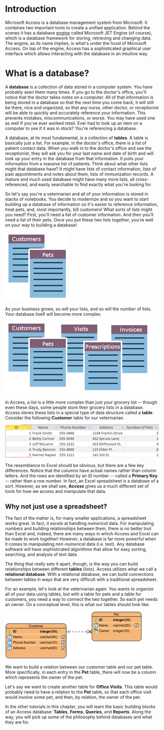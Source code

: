 # Introduction

Microsoft Access is a database management system from Microsoft. It combines two important tools to create a unified application. Behind the scenes it has a database [engine](https://en.wikipedia.org/wiki/Software_engine) called Microsoft JET Engine (of course), which is a database framework for storing, retrieving and changing data. The engine, as its name implies, is what's under the hood of Microsoft Access. On top of the engine, Access has a sophisticated graphical user interface which allows interacting with the database in an intuitive way.

# What is a database?

A **database** is a collection of data stored in a computer system. You have probably seen them many times. If you go to the doctor's office, you'll notice that the doctor takes notes on a computer. All of that information is being stored in a database so that the next time you come back, it will still be there, nice and organized, so that any nurse, other doctor, or receptionist will be able to quickly and accurately reference your information. This prevents mistakes, miscommunications, or worse. You may have used one as well if you've ever worked retail. Ever had to look up an item on a computer to see if it was in stock? You're referencing a database.

A database, at its most fundamental, is a collection of **tables**. A table is basically just a list. For example, in the doctor's office, there is a list of patient contact data. When you walk in to the doctor's office and see the receptionist, they will ask you for your last name and date of birth and will look up your entry in the database from that information. It pulls your information from a massive list of patients. Think about what other lists might that database have? It might have lists of contact information, lists of past appointments and notes about them, lists of immunization records. A mature and much used database might have many more lists, all cross-referenced, and easily searchable to find exactly what you're looking for.

So let's say you're a veterinarian and all of your information is stored in stacks of notebooks. You decide to modernize and so you want to start building up a database of information so it's easier to reference information, treat pets, and, most importantly, bill customers! What sorts of lists might you need? First, you'll need a list of customer information. And then you'll need a list of their pets. Once you put these two lists together, you're well on your way to building a database!

![lists](images/5-1-lists.png)

As your business grows, so will your lists, and so will the *number* of lists. Your database itself will become more complex.

![lists](images/5-1-lists-2.png)

In Access, a list is a little more complex than just your grocery list -- though even these days, some people store their grocery lists *in* a database. Access stores these lists in a special type of data structure called a **table**. Consider the following **Customer** table for our veterinarian.

![table 1](images/5-1-table-1.png)

The resemblance to Excel should be obvious, but there are a few key differences. Notice that the columns have actual names rather than column letters. And the rows are identified by an *ID* number -- called a **Primary Key** -- rather than a row number. In fact, an Excel spreadsheet *is* a database of a sort. However, as we shall see, **Access** gives us a much different set of tools for how we access and manipulate that data.

## Why not just use a spreadsheet?

The fact of the matter is, for many smaller applications, a spreadsheet works great. In fact, it excels at handling *numerical* data. For manipulating numbers and building relationships between them, there is no better tool than Excel and, indeed, there are many ways in which Access and Excel can be made to work together!  However, a database is far more powerful when it comes to manipulating *non-numerical* data (i.e. text). Any database software will have sophisticated algorithms that allow for easy sorting, searching, and analysis of text data.

The thing that really sets it apart, though, is the way you can build *relationships* between different **tables** (lists). Access utilizes what we call a **relational database**. With a relational database, we can build connections between tables in ways that are very difficult with a traditional spreadsheet.

For an example, let's look at the veterinarian again. You wants to organize all of your data using tables, but with a table for pets and a table for customers, you need a way to connect the two together. So each pet needs an owner. On a conceptual level, this is what our tables should look like:

![table 2](images/5-1-table-2.png)

We want to build a relation between our customer table and our pet table. More specifically, in each entry in the **Pet** table, there will now be a column which represents the owner of the pet.

Let's say we want to create another table for **Office Visits**. This table would probably need to have a relation to the **Pet** table, so that each office visit would involve some pet, and then, by relation, the owner of the pet.

In the other tutorials in this chapter, you will learn the basic building blocks of an Access database: **Tables**, **Forms**, **Queries**, and **Reports**. Along the way, you will pick up some of the philosophy behind databases and what they are for.
